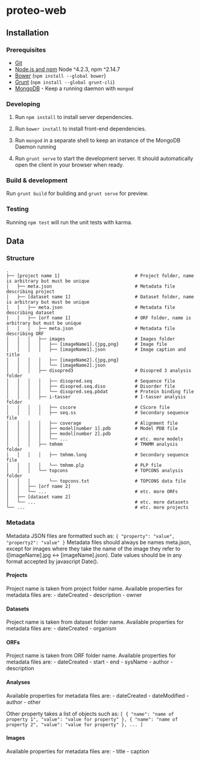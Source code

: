 # proteo-web

## Installation

### Prerequisites

- [Git](https://git-scm.com/)
- [Node.js and npm](nodejs.org) Node ^4.2.3, npm ^2.14.7
- [Bower](bower.io) (`npm install --global bower`)
- [Grunt](http://gruntjs.com/) (`npm install --global grunt-cli`)
- [MongoDB](https://www.mongodb.org/) - Keep a running daemon with `mongod`

### Developing

1. Run `npm install` to install server dependencies.

2. Run `bower install` to install front-end dependencies.

3. Run `mongod` in a separate shell to keep an instance of the MongoDB Daemon running

4. Run `grunt serve` to start the development server. It should automatically open the client in your browser when ready.

### Build & development

Run `grunt build` for building and `grunt serve` for preview.

### Testing

Running `npm test` will run the unit tests with karma.

## Data

### Structure

    .
    ├── [project name 1]                            # Project folder, name is arbitrary but must be unique
    │   ├── meta.json                               # Metadata file describing project
    │   ├── [dataset name 1]                        # Dataset folder, name is arbitrary but must be unique
    │   │   ├── meta.json                           # Metadata file describing dataset
    │   │   ├── [orf name 1]                        # ORF folder, name is arbitrary but must be unique
    │   │   │   ├── meta.json                       # Metadata file describing ORF
    │   │   │   ├── images                          # Images folder
    │   │   │   │   ├── [imageName1].{jpg,png}      # Image file
    │   │   │   │   ├── [imageName1].json           # Image caption and title
    │   │   │   │   ├── [imageName2].{jpg,png}      
    │   │   │   │   └── [imageName2].json           
    │   │   │   ├── disopred3                       # Disopred 3 analysis folder
    │   │   │   │   ├── disopred.seq                # Sequence file
    │   │   │   │   ├── disopred.seq.diso           # Disorder file
    │   │   │   │   └── disopred.seq.pbdat          # Protein binding file
    │   │   │   ├── i-tasser                        # I-tasser analysis folder  
    │   │   │   │   ├── cscore                      # CScore file
    │   │   │   │   ├── seq.ss                      # Secondary sequence file
    │   │   │   │   ├── coverage                    # Alignment file
    │   │   │   │   ├── model[number 1].pdb         # Model PDB file
    │   │   │   │   ├── model[number 2].pdb         
    │   │   │   │   └── ...                         # etc. more models
    │   │   │   ├── tmhmm                           # TMHMM analysis folder  
    │   │   │   │   ├── tmhmm.long                  # Secondary sequence file
    │   │   │   │   └── tmhmm.plp                   # PLP file
    │   │   │   └── topcons                         # TOPCONS analysis folder  
    │   │   │       └── topcons.txt                 # TOPCONS data file
    │   │   ├── [orf name 2]        
    │   │   └── ...                                 # etc. more ORFs
    │   ├── [dataset name 2]
    │   └── ...                                     # etc. more datasets
    └── ...                                         # etc. more projects

### Metadata
Metadata JSON files are formatted such as:
`
    {
    "property": "value",
    "property2": "value"
    }
`
Metadata files should always be names meta.json, except for images where they take the name of the image they refer to ([imageName].jpg <-> [imageName].json).
Date values should be in any format accepted by javascript Date().

#### Projects

  Project name is taken from project folder name.
  Available properties for metadata files are:
    - dateCreated
    - description
    - owner

#### Datasets

  Project name is taken from dataset folder name.
  Available properties for metadata files are:
    - dateCreated
    - organism

#### ORFs

  Project name is taken from ORF folder name.
  Available properties for metadata files are:
    - dateCreated
    - start
    - end
    - sysName
    - author
    - description


#### Analyses

  Available properties for metadata files are:
    - dateCreated
    - dateModified
    - author
    - other

  Other property takes a list of objects such as:
  `
    [
      {
        "name": "name of property 1",
        "value": "value for property"
      },
      {
        "name": "name of property 2",
        "value": "value for property"
      },
      ...
    ]
  `

#### Images

  Available properties for metadata files are:
    - title
    - caption
